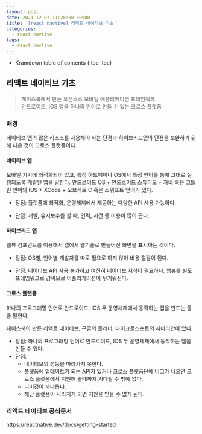 ```yaml
---
layout: post
date: 2021-12-07 11:28:00 +0900
title: '[react navtive] 리액트 네이티브 기초'
categories:
  - react navtive
tags:
  - react navtive
---
```


* Kramdown table of contents
{:toc .toc}


## 리액트 네이티브 기초

> 페이스북에서 만든 오픈소스 모바일 애플리케이션 프레임워크  
> 안드로이드, IOS 앱을 하나의 언어로 만들 수 있는 크로스 플랫폼

### 배경

네이티브 앱의 많은 리소스를 사용해야 하는 단점과 하이브리드앱의 단점을 보완하기 위해 나온 것이 크로스 플랫폼이다.


#### 네이티브 앱

모바일 기기에 최적화되어 있고, 특정 하드웨어나 OS에서 특정 언어를 통해 그대로 실행되도록 개발된 앱을 말한다.
안드로이드 OS + 안드로이드 스튜디오 + 자바 혹은 코틀린 언어와 IOS + XCode + 오브젝트 C 혹은 스위프트 언어가 있다.

- 장점: 플랫폼에 최적화, 운영체제에서 제공하는 다양한 API 사용 가능하다.

- 단점: 개발, 유지보수를 할 때, 인력, 시간 등 비용이 많이 든다.


#### 하이브리드 앱

웹뷰 컴포넌트를 이용해서 앱에서 웹기술로 만들어진 화면을 표시하는 것이다.

- 장점: OS별, 언어별 개발자를 따로 필요로 하지 않아 비용 절감이 된다.

- 단점: 네이티브 API 사용 불가하고 여전히 네이티브 지식이 필요하다. 웹뷰를 별도 프레임워크로 감싸므로 어플리케이션이 무거워진다.


#### 크로스 플랫폼

하나의 프로그래밍 언어로 안드로이드, IOS 두 운영체제에서 동작하는 앱을 만드는 툴을 말한다.

페이스북이 만든 리액트 네이티브, 구글의 플러더, 마이크로소프트의 사마리안이 있다.

- 장점: 하나의 프로그래밍 언어로 안드로이드, IOS 두 운영체제에서 동작하는 앱을 만들 수 있다.
- 단점:
    - 네이티브의 성능을 따라가지 못한다.
    - 플랫폼에 업데이트가 되는 API가 있거나 크로스 플랫폼단에 버그가 나오면 크로스 플랫폼에서 지원해 줄때까지 기다릴 수 밖에 없다.
    - 디버깅이 까다롭다.
    - 해당 플랫폼이 사라지게 되면 지원을 받을 수 없게 된다.



### 리액트 네이티브 공식문서

https://reactnative.dev/docs/getting-started
